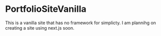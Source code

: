 # PortfolioSiteVanilla
This is a vanilla site that has no framework for simplicty. I am plannihg on creating a site using next.js soon.

